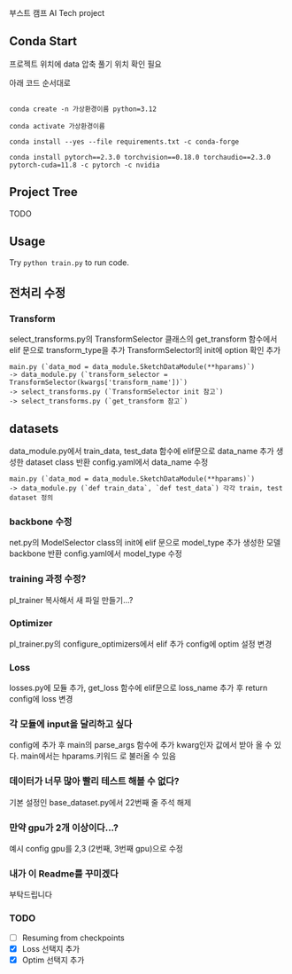 부스트 캠프 AI Tech project


## Conda  Start

프로젝트 위치에 data 압축 풀기 
위치 확인 필요

아래 코드 순서대로 
```

conda create -n 가상환경이름 python=3.12

conda activate 가상환경이름

conda install --yes --file requirements.txt -c conda-forge

conda install pytorch==2.3.0 torchvision==0.18.0 torchaudio==2.3.0 pytorch-cuda=11.8 -c pytorch -c nvidia

```

## Project Tree
TODO 

## Usage
Try `python train.py` to run code.



## 전처리 수정
### Transform
select_transforms.py의 TransformSelector 클래스의
get_transform 함수에서 elif 문으로 transform_type을 추가
TransformSelector의 init에 option 확인 추가 

```
main.py (`data_mod = data_module.SketchDataModule(**hparams)`) 
-> data_module.py (`transform_selector = TransformSelector(kwargs['transform_name'])`)
-> select_transforms.py (`TransformSelector init 참고`)
-> select_transforms.py (`get_transform 참고`)
```

## datasets 
data_module.py에서 train_data, test_data 함수에 elif문으로 data_name 추가
생성한 dataset class 반환 
config.yaml에서 data_name 수정 

```
main.py (`data_mod = data_module.SketchDataModule(**hparams)`) 
-> data_module.py (`def train_data`, `def test_data`) 각각 train, test dataset 정의 
```

### backbone 수정 
net.py의 ModelSelector class의 init에 elif 문으로 model_type 추가 
생성한 모델 backbone 반환 
config.yaml에서 model_type 수정


### training 과정 수정?
pl_trainer 복사해서 새 파일 만들기...?



### Optimizer 
pl_trainer.py의 configure_optimizers에서 elif 추가 
config에 optim 설정 변경 


### Loss
losses.py에 모듈 추가, get_loss 함수에 elif문으로 loss_name 추가 후 return
config에 loss 변경


### 각 모듈에 input을 달리하고 싶다 
config에 추가 후 main의 parse_args 함수에 추가 
kwarg인자 값에서 받아 올 수 있다.
main에서는 hparams.키워드 로 불러올 수 있음 



### 데이터가 너무 많아 빨리 테스트 해볼 수 없다?
기본 설정인 base_dataset.py에서 22번째 줄 주석 해제 
 

### 만약 gpu가 2개 이상이다...? 
예시 config gpu를 2,3 (2번째, 3번째 gpu)으로 수정

### 내가 이 Readme를 꾸미겠다 
부탁드립니다

### TODO
- [ ] Resuming from checkpoints
- [X] Loss 선택지 추가
- [X] Optim 선택지 추가 
